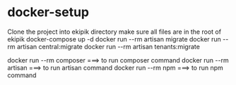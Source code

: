 # docker-setup
Clone the project into ekipik directory make sure all files are in the root of ekipik 
docker-compose up -d 
docker run --rm artisan migrate 
docker run --rm artisan central:migrate 
docker run --rm artisan tenants:migrate 


docker run --rm composer ===> to run composer command 
docker run --rm artisan  ===> to run artisan command 
docker run --rm npm  ===> to run npm command
